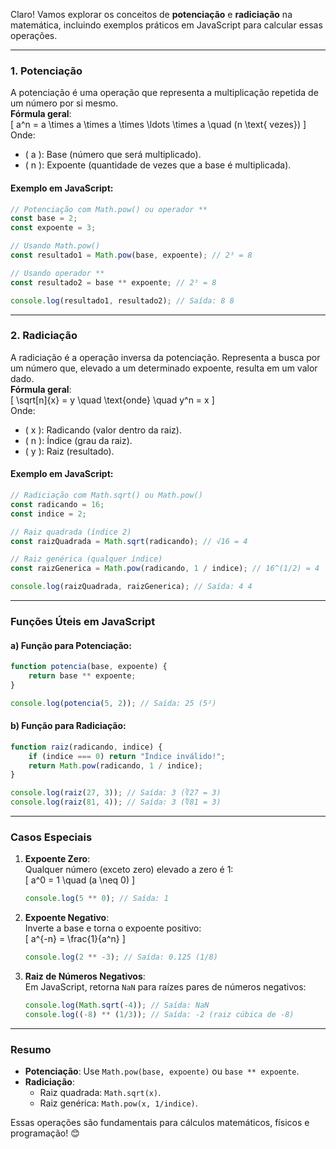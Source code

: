 Claro! Vamos explorar os conceitos de **potenciação** e **radiciação** na matemática, incluindo exemplos práticos em JavaScript para calcular essas operações.

---

### **1. Potenciação**
A potenciação é uma operação que representa a multiplicação repetida de um número por si mesmo.  
**Fórmula geral**:  
\[ a^n = a \times a \times a \times \ldots \times a \quad (n \text{ vezes}) \]  
Onde:  
- \( a \): Base (número que será multiplicado).  
- \( n \): Expoente (quantidade de vezes que a base é multiplicada).  

#### Exemplo em JavaScript:
```javascript
// Potenciação com Math.pow() ou operador **
const base = 2;
const expoente = 3;

// Usando Math.pow()
const resultado1 = Math.pow(base, expoente); // 2³ = 8

// Usando operador **
const resultado2 = base ** expoente; // 2³ = 8

console.log(resultado1, resultado2); // Saída: 8 8
```

---

### **2. Radiciação**
A radiciação é a operação inversa da potenciação. Representa a busca por um número que, elevado a um determinado expoente, resulta em um valor dado.  
**Fórmula geral**:  
\[ \sqrt[n]{x} = y \quad \text{onde} \quad y^n = x \]  
Onde:  
- \( x \): Radicando (valor dentro da raiz).  
- \( n \): Índice (grau da raiz).  
- \( y \): Raiz (resultado).  

#### Exemplo em JavaScript:
```javascript
// Radiciação com Math.sqrt() ou Math.pow()
const radicando = 16;
const indice = 2;

// Raiz quadrada (índice 2)
const raizQuadrada = Math.sqrt(radicando); // √16 = 4

// Raiz genérica (qualquer índice)
const raizGenerica = Math.pow(radicando, 1 / indice); // 16^(1/2) = 4

console.log(raizQuadrada, raizGenerica); // Saída: 4 4
```

---

### **Funções Úteis em JavaScript**
#### a) Função para Potenciação:
```javascript
function potencia(base, expoente) {
    return base ** expoente;
}

console.log(potencia(5, 2)); // Saída: 25 (5²)
```

#### b) Função para Radiciação:
```javascript
function raiz(radicando, indice) {
    if (indice === 0) return "Índice inválido!";
    return Math.pow(radicando, 1 / indice);
}

console.log(raiz(27, 3)); // Saída: 3 (∛27 = 3)
console.log(raiz(81, 4)); // Saída: 3 (∜81 = 3)
```

---

### **Casos Especiais**
1. **Expoente Zero**:  
   Qualquer número (exceto zero) elevado a zero é 1:  
   \[ a^0 = 1 \quad (a \neq 0) \]  
   ```javascript
   console.log(5 ** 0); // Saída: 1
   ```

2. **Expoente Negativo**:  
   Inverte a base e torna o expoente positivo:  
   \[ a^{-n} = \frac{1}{a^n} \]  
   ```javascript
   console.log(2 ** -3); // Saída: 0.125 (1/8)
   ```

3. **Raiz de Números Negativos**:  
   Em JavaScript, retorna `NaN` para raízes pares de números negativos:  
   ```javascript
   console.log(Math.sqrt(-4)); // Saída: NaN
   console.log((-8) ** (1/3)); // Saída: -2 (raiz cúbica de -8)
   ```

---

### **Resumo**
- **Potenciação**: Use `Math.pow(base, expoente)` ou `base ** expoente`.  
- **Radiciação**:  
  - Raiz quadrada: `Math.sqrt(x)`.  
  - Raiz genérica: `Math.pow(x, 1/indice)`.  

Essas operações são fundamentais para cálculos matemáticos, físicos e programação! 😊